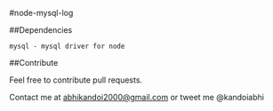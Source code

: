 #node-mysql-log

##Dependencies

    mysql - mysql driver for node

##Contribute

Feel free to contribute pull requests.

Contact me at abhikandoi2000@gmail.com
or tweet me @kandoiabhi